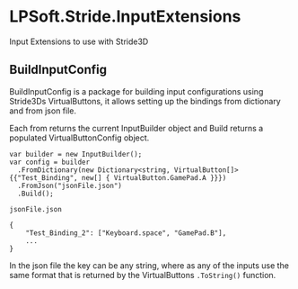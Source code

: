 # LPSoft.Stride.InputExtensions
Input Extensions to use with Stride3D

## BuildInputConfig

BuildInputConfig is a package for building input configurations using Stride3Ds VirtualButtons, it allows setting up the bindings from dictionary and from json file.

Each from returns the current InputBuilder object and Build returns a populated VirtualButtonConfig object.

```
var builder = new InputBuilder();
var config = builder
  .FromDictionary(new Dictionary<string, VirtualButton[]> {{"Test_Binding", new[] { VirtualButton.GamePad.A }}})
  .FromJson("jsonFile.json")
  .Build();
```

`jsonFile.json`
```
{
    "Test_Binding_2": ["Keyboard.space", "GamePad.B"],
    ...
}
```

In the json file the key can be any string, where as any of the inputs use the same format that is returned by the VirtualButtons `.ToString()` function.
